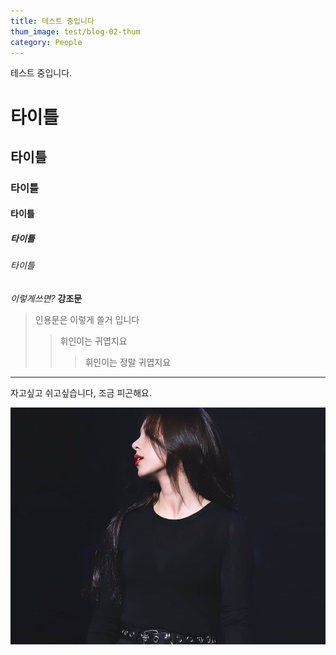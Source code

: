 ```yaml
---
title: 테스트 중입니다
thum_image: test/blog-02-thum
category: People
---
```


테스트 중입니다.

# 타이틀

## 타이틀

### 타이틀

#### 타이틀

##### 타이틀

###### 타이틀

_이렇게쓰면?_
**강조문**

> 인용문은 이렇게 쓸거 입니다
>
> > 휘인이는 귀엽지요
> >
> > > 휘인이는 정말 귀엽지요

---

자고싶고 쉬고싶습니다, 조금 피곤해요.

![힘들어](img/minhee-test-1000px.jpg)
